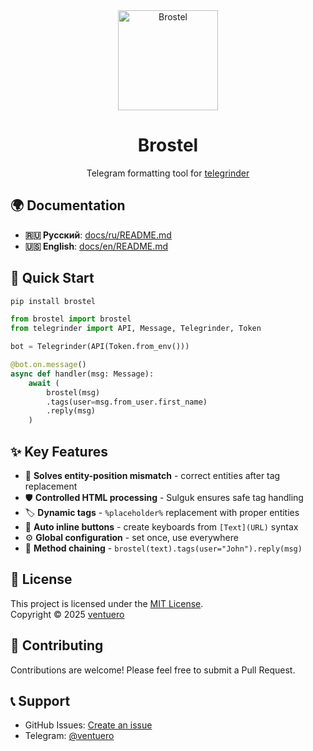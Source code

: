 <div align="center">
  <a href="https://github.com/ventuero/brostel">
    <img src="https://raw.githubusercontent.com/ventuero/brostel/master/assets/logo.png" alt="Brostel" width="160" height="160">
  </a>

  <h1 align="center">Brostel</h1>

  <p align="center">
    Telegram formatting tool for <a href='https://github.com/timoniq/telegrinder'>telegrinder</a>
  </p>
</div>

## 🌍 Documentation

- **🇷🇺 Русский**: [docs/ru/README.md](docs/ru/README.md)
- **🇺🇸 English**: [docs/en/README.md](docs/en/README.md)

## 🚀 Quick Start

```bash
pip install brostel
```

```python
from brostel import brostel
from telegrinder import API, Message, Telegrinder, Token

bot = Telegrinder(API(Token.from_env()))

@bot.on.message()
async def handler(msg: Message):
    await (
        brostel(msg)
        .tags(user=msg.from_user.first_name)
        .reply(msg)
    )
```

## ✨ Key Features

- 📐 **Solves entity-position mismatch** - correct entities after tag replacement
- 🛡️ **Controlled HTML processing** - Sulguk ensures safe tag handling
- 🏷️ **Dynamic tags** - `%placeholder%` replacement with proper entities
- 🔘 **Auto inline buttons** - create keyboards from `[Text](URL)` syntax
- ⚙️ **Global configuration** - set once, use everywhere
- 🎯 **Method chaining** - `brostel(text).tags(user="John").reply(msg)`

## 📄 License

This project is licensed under the [MIT License](https://github.com/ventuero/brostel/blob/master/LICENSE).\
Copyright © 2025 [ventuero](https://github.com/ventuero)

## 🤝 Contributing

Contributions are welcome! Please feel free to submit a Pull Request.

## 📞 Support

- GitHub Issues: [Create an issue](https://github.com/ventuero/brostel/issues)
- Telegram: [@ventuero](https://t.me/ventuero)